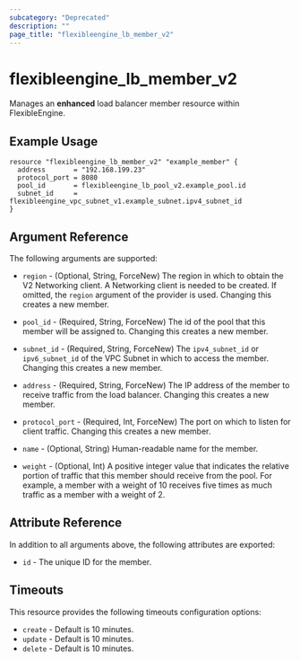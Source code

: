 ```yaml
---
subcategory: "Deprecated"
description: ""
page_title: "flexibleengine_lb_member_v2"
---
```


# flexibleengine_lb_member_v2

Manages an **enhanced** load balancer member resource within FlexibleEngine.

## Example Usage

```hcl
resource "flexibleengine_lb_member_v2" "example_member" {
  address       = "192.168.199.23"
  protocol_port = 8080
  pool_id       = flexibleengine_lb_pool_v2.example_pool.id
  subnet_id     = flexibleengine_vpc_subnet_v1.example_subnet.ipv4_subnet_id
}
```

## Argument Reference

The following arguments are supported:

* `region` - (Optional, String, ForceNew) The region in which to obtain the V2 Networking client.
  A Networking client is needed to be created. If omitted, the `region` argument of the provider is used.
  Changing this creates a new member.

* `pool_id` - (Required, String, ForceNew) The id of the pool that this member will be
  assigned to. Changing this creates a new member.

* `subnet_id` - (Required, String, ForceNew) The `ipv4_subnet_id` or `ipv6_subnet_id` of the
  VPC Subnet in which to access the member. Changing this creates a new member.

* `address` - (Required, String, ForceNew) The IP address of the member to receive traffic from
  the load balancer. Changing this creates a new member.

* `protocol_port` - (Required, Int, ForceNew) The port on which to listen for client traffic.
  Changing this creates a new member.

* `name` - (Optional, String) Human-readable name for the member.

* `weight` - (Optional, Int)  A positive integer value that indicates the relative
  portion of traffic that this member should receive from the pool. For
  example, a member with a weight of 10 receives five times as much traffic
  as a member with a weight of 2.

## Attribute Reference

In addition to all arguments above, the following attributes are exported:

* `id` - The unique ID for the member.

## Timeouts

This resource provides the following timeouts configuration options:

* `create` - Default is 10 minutes.
* `update` - Default is 10 minutes.
* `delete` - Default is 10 minutes.

